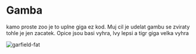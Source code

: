 # Gamba

kamo proste zoo je to uplne giga ez kod. Muj cil je udelat gambu se zviraty tohle je jen zacatek. Opice jsou basi vyhra, lvy lepsi a tigr giga velka vyhra




![garfield-fat](https://github.com/user-attachments/assets/b43cedf0-64d1-4545-bb11-55a486b1432c)
